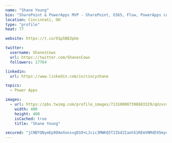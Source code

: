 ```yaml
---
name: "Shane Young"
bio: "SharePoint & PowerApps MVP - SharePoint, O365, Flow, PowerApps consulting? @PowerApps911 | Pure Snark? You found it."
location: Cincinnati, OH
type: "profile"
heat: 77

website: https://t.co/91p5BQ3pUe

twitter:
  username: ShanesCows
  url: https://twitter.com/ShanesCows
  followers: 17764

linkedin:
  url: https://www.linkedin.com/in/cincyshane

topics:
  - Power Apps

images:
  - url: https://pbs.twimg.com/profile_images/713100007398883329/qUzvsvQ3_400x400.jpg
    width: 400
    height: 400
    isCached: true
    title: "Shane Young"

secured: "jCNBYQNymEp90AeXonsvgD1O+LJcic3MWKQ5T2Ibd2Iaoh51REmVNMdE95myds9Ukebq7am+j+7o7dn7BuLXnbE6wdbxdsHITQncAWuJDE6NgJlTKmwyad0g3I1IfN/E9/5+XtcE9+OBU5UGf0q+dXr1bt3lY+BmR+5kAineaqUzbmWEgBxs/ApGdIm7zWgvXjjFHCtyIV5TsJhO+tRAjTUMb+2m/OO2SE0hJWUOIe/2ZS8Bg2ZohZ9orYqyAY950AYdj/aIMulUjT6kstAyVqcMlPpTcg3rOw10I5qWwYi1fy0kftobIC4Be2vLBSGfFH6RsRQrZtRL0REo8F0aBJUJbZ19EpQRlEOQwPnPcaVM7N/ITd3p/uzre+tiy1Zd868o9l066oKx7EFhRxF3wDEnW0StyzmTkTmcCgHTC84=;wJl0OZsxz6HkMmigRiGfJQ=="
---
```



